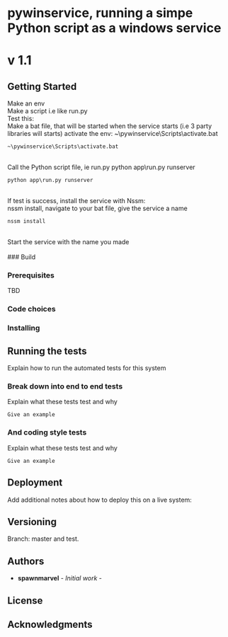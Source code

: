# pywinservice, running a simpe Python script as a windows service

# v 1.1
## Getting Started
Make an env
<br>
Make a script i.e like run.py
<br>
Test this:
<br>
Make a bat file, that will be started when the service starts (i.e 3 party libraries will starts) activate the env: ~\pywinservice\Scripts\activate.bat
```
~\pywinservice\Scripts\activate.bat
```
<br>
Call the Python script file, ie run.py python app\run.py runserver

```
python app\run.py runserver
```
<br>
If test is success, install the service with Nssm:
<br>
nssm install, navigate to your bat file, give the service a name

```
nssm install
```
<br>
Start the service with the name you made
<br>
<br>
### Build


### Prerequisites

TBD

### Code choices

### Installing

## Running the tests
Explain how to run the automated tests for this system
### Break down into end to end tests
Explain what these tests test and why

```
Give an example
```
### And coding style tests
Explain what these tests test and why
```
Give an example
```
## Deployment
Add additional notes about how to deploy this on a live system:

## Versioning
Branch: master and test.

## Authors

* **spawnmarvel** - *Initial work* - 


## License


## Acknowledgments














